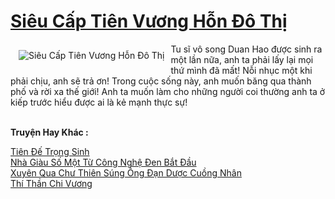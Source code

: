 <a href="https://truyentiki.com/sieu-cap-tien-vuong-hon-do-thi.31952/" title="Siêu Cấp Tiên Vương Hỗn Đô Thị"><h1>Siêu Cấp Tiên Vương Hỗn Đô Thị</h1></a><div style="display:table"><img align="right" style="float: left; padding: 10px;" src="https://truyentiki.com/a/img/str/src/31952.jpg" alt="Siêu Cấp Tiên Vương Hỗn Đô Thị">Tu sĩ vô song Duan Hao được sinh ra một lần nữa, anh ta phải lấy lại mọi thứ mình đã mất! Nỗi nhục một khi phải chịu, anh sẽ trả ơn! Trong cuộc sống này, anh muốn băng qua thành phố và rời xa thế giới! Anh ta muốn làm cho những người coi thường anh ta ở kiếp trước hiểu được ai là kẻ mạnh thực sự!</div><p><br><b>Truyện Hay Khác :</b></p><a href="https://truyentiki.com/tien-de-trong-sinh.31951/" alt="Tiên Đế Trọng Sinh">Tiên Đế Trọng Sinh</a><br/><a href="https://truyentiki.wordpress.com/2020/06/08/nha-giau-so-mot-tu-cong-nghe-den-bat-dau/" alt="Nhà Giàu Số Một Từ Công Nghệ Đen Bắt Đầu">Nhà Giàu Số Một Từ Công Nghệ Đen Bắt Đầu</a><br/><a href="https://github.com/nownovels/topcv/tree/master/truyenhay/31976/README.md" alt="Xuyên Qua Chư Thiên Súng Ống Đạn Dược Cuồng Nhân">Xuyên Qua Chư Thiên Súng Ống Đạn Dược Cuồng Nhân</a><br/><a href="https://truyencv2020.blogspot.com/2020/06/thi-than-chi-vuong.html" alt="Thí Thần Chi Vương">Thí Thần Chi Vương</a><br/>